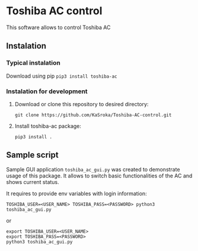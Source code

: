 # Toshiba AC control
This software allows to control Toshiba AC

## Instalation
### Typical instalation
Download using pip
`pip3 install toshiba-ac`
### Instalation for development
1. Download or clone this repository to desired directory:

    `git clone https://github.com/KaSroka/Toshiba-AC-control.git`
2. Install toshiba-ac package:

    `pip3 install .`

## Sample script
Sample GUI application `toshiba_ac_gui.py` was created to demonstrate usage of this package. It allows to switch basic functionalities of the AC and shows current status.

It requires to provide env variables with login information:
```
TOSHIBA_USER=<USER_NAME> TOSHIBA_PASS=<PASSWORD> python3 toshiba_ac_gui.py
```
or
```
export TOSHIBA_USER=<USER_NAME>
export TOSHIBA_PASS=<PASSWORD>
python3 toshiba_ac_gui.py
```
